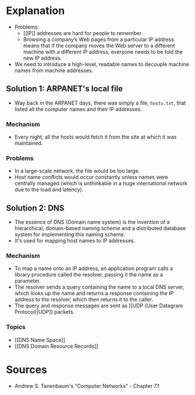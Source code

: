 # Explanation
- Problems:
	- [[IP]] addresses are hard for people to remember.
	- Browsing a company’s Web pages from a particular IP address means that if the company moves the Web server to a different machine with a different IP address, everyone needs to be told the new IP address.
- We need to introduce a high-level, readable names to decouple machine names from machine addresses.

## Solution 1: ARPANET's local file
- Way back in the ARPANET days, there was simply a file, `hosts.txt`, that listed all the computer names and their IP addresses.

### Mechanism
- Every night, all the hosts would fetch it from the site at which it was maintained.

### Problems
- In a large-scale network, the file would be too large.
- Host name conflicts would occur constantly unless names were centrally managed (which is unthinkable in a huge international network due to the load and latency).

## Solution 2: DNS
- The essence of DNS (Domain name system) is the invention of a hierarchical, domain-based naming scheme and a distributed database system for implementing this naming scheme.
- It's used for mapping host names to IP addresses.

### Mechanism
- To map a name onto an IP address, an application program calls a library procedure called the resolver, passing it the name as a parameter.
- The resolver sends a query containing the name to a local DNS server, which looks up the name and returns a response containing the IP address to the resolver, which then returns it to the caller.
- The query and response messages are sent as [[UDP (User Datagram Protocol)|UDP]] packets.

### Topics
- [[DNS Name Space]]
- [[DNS Domain Resource Records]]

# Sources
- Andrew S. Tanenbaum's "Computer Networks" - Chapter 7.1
